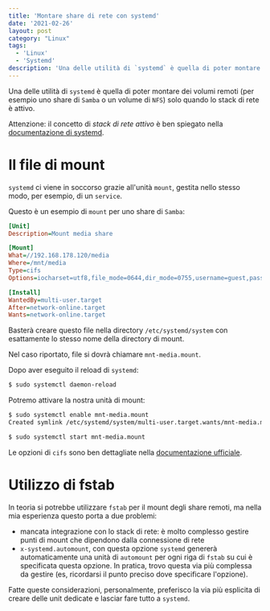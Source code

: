 ```yaml
---
title: 'Montare share di rete con systemd'
date: '2021-02-26'
layout: post
category: "Linux"
tags:
  - 'Linux'
  - 'Systemd'
description: 'Una delle utilità di `systemd` è quella di poter montare dei volumi remoti (per esempio uno share di Samba o un volume di NFS) solo quando lo stack di rete è attivo.'
---
```


Una delle utilità di `systemd` è quella di poter montare dei volumi remoti (per esempio uno share di `Samba` o un volume di `NFS`) solo quando lo stack di rete è attivo.

Attenzione: il concetto di *stack di rete attivo* è ben spiegato nella [documentazione di systemd](https://www.freedesktop.org/wiki/Software/systemd/NetworkTarget/).

# Il file di mount

`systemd` ci viene in soccorso grazie all'unità `mount`, gestita nello stesso modo, per esempio, di un `service`.

Questo è un esempio di `mount` per uno share di `Samba`:

```ini
[Unit]
Description=Mount media share

[Mount]
What=//192.168.178.120/media
Where=/mnt/media
Type=cifs
Options=iocharset=utf8,file_mode=0644,dir_mode=0755,username=guest,password=guest

[Install]
WantedBy=multi-user.target
After=network-online.target
Wants=network-online.target
```

Basterà creare questo file nella directory `/etc/systemd/system` con esattamente lo stesso nome della directory di mount.

Nel caso riportato, file si dovrà chiamare `mnt-media.mount`.

Dopo aver eseguito il reload di `systemd`:

```bash
$ sudo systemctl daemon-reload
```

Potremo attivare la nostra unità di mount:

```bash
$ sudo systemctl enable mnt-media.mount
Created symlink /etc/systemd/system/multi-user.target.wants/mnt-media.mount → /etc/systemd/system/mnt-media.mount.

$ sudo systemctl start mnt-media.mount
```

Le opzioni di `cifs` sono ben dettagliate nella [documentazione ufficiale](https://linux.die.net/man/8/mount.cifs).

# Utilizzo di fstab

In teoria si potrebbe utilizzare `fstab` per il mount degli share remoti, ma nella mia esperienza questo porta a due problemi:

* mancata integrazione con lo stack di rete: è molto complesso gestire punti di mount che dipendono dalla connessione di rete
* `x-systemd.automount`, con questa opzione `systemd` genererà automaticamente una unità di `automount` per ogni riga di `fstab` su cui è specificata questa opzione. In pratica, trovo questa via più complessa da gestire (es, ricordarsi il punto preciso dove specificare l'opzione).

Fatte queste considerazioni, personalmente, preferisco la via più esplicita di creare delle unit dedicate e lasciar fare tutto a `systemd`.
